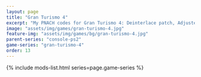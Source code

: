```yaml
---
layout: page
title: "Gran Turismo 4"
excerpt: "My PNACH codes for Gran Turismo 4: Deinterlace patch, Adjusted trigger sensitivity."
image: "assets/img/games/gran-turismo-4.jpg"
feature-img: "assets/img/games/bg/gran-turismo-4.jpg"
parent-series: "console-ps2"
game-series: "gran-turismo-4"
order: 13
---
```


{% include mods-list.html series=page.game-series %}
